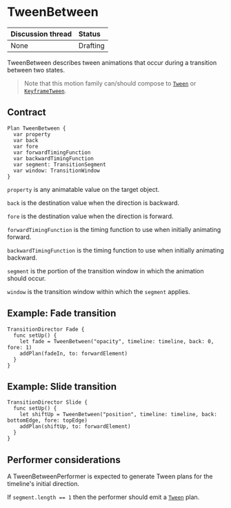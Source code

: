 # TweenBetween

| Discussion thread | Status |
|:------------------|:-------|
| None | Drafting |

TweenBetween describes tween animations that occur during a transition between two states.

> Note that this motion family can/should compose to [`Tween`](Tween.md) or [`KeyframeTween`](KeyframeTween.md).

## Contract

```
Plan TweenBetween {
  var property
  var back
  var fore
  var forwardTimingFunction
  var backwardTimingFunction
  var segment: TransitionSegment
  var window: TransitionWindow
}
```

`property` is any animatable value on the target object.

`back` is the destination value when the direction is backward.

`fore` is the destination value when the direction is forward.

`forwardTimingFunction` is the timing function to use when initially animating forward.

`backwardTimingFunction` is the timing function to use when initially animating backward.

`segment` is the portion of the transition window in which the animation should occur.

`window` is the transition window within which the `segment` applies.

## Example: Fade transition

    TransitionDirector Fade {
      func setUp() {
        let fade = TweenBetween("opacity", timeline: timeline, back: 0, fore: 1)
        addPlan(fadeIn, to: forwardElement)
      }
    }

## Example: Slide transition

    TransitionDirector Slide {
      func setUp() {
        let shiftUp = TweenBetween("position", timeline: timeline, back: bottomEdge, fore: topEdge)
        addPlan(shiftUp, to: forwardElement)
      }
    }

## Performer considerations

A TweenBetweenPerformer is expected to generate Tween plans for the timeline's initial direction.

If `segment.length == 1` then the performer should emit a [`Tween`](Tween.md) plan.

